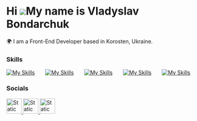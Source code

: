 Hi ![](https://user-images.githubusercontent.com/18350557/176309783-0785949b-9127-417c-8b55-ab5a4333674e.gif)My name is Vladyslav Bondarchuk
========================================================================================================================================

🌍  I am a Front-End Developer based in Korosten, Ukraine.
<br/>

### Skills

[![My Skills](https://skillicons.dev/icons?i=html,css)](https://skillicons.dev) &nbsp;&nbsp;&nbsp;&nbsp;&nbsp; [![My Skills](https://skillicons.dev/icons?i=js,ts)](https://skillicons.dev) &nbsp;&nbsp;&nbsp;&nbsp;&nbsp; [![My Skills](https://skillicons.dev/icons?i=react,redux)](https://skillicons.dev) &nbsp;&nbsp;&nbsp;&nbsp;&nbsp; [![My Skills](https://skillicons.dev/icons?i=scss)](https://skillicons.dev) &nbsp;&nbsp;&nbsp;&nbsp;&nbsp; [![My Skills](https://skillicons.dev/icons?i=figma,photoshop)](https://skillicons.dev)
<br/>

### Socials

<div id="badges">
    <a href="https://www.linkedin.com/in/altperson">
    <img style="height:40px;" alt="Static Badge" src="https://img.shields.io/badge/LinkedIn-blue?style=for-the-bage&logo=linkedin&logoColor=white">
    </a>
    <a href="https://t.me/alt_person">
    <img style="height:40px;" alt="Static Badge" src="https://img.shields.io/badge/Telegram-blue?style=for-the-bage&logo=telegram&logoColor=white">
    </a>
    <a href="https://drive.google.com/file/d/10VzBDIRVU49tI5Dytgm-vZGoTOUgrSPu/view?usp=sharing">
    <img style="height:40px;" alt="Static Badge" src="https://img.shields.io/badge/CV-blue?style=for-the-bage&logoColor=white">
    </a>
</div>
